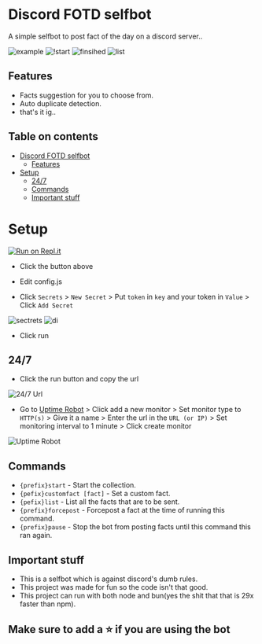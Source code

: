 # Discord FOTD selfbot

A simple selfbot to post fact of the day on a discord server..

![example](https://i.imgur.com/MkrS8Rr.png)
![!start](https://i.imgur.com/mwdbIUN.png)
![finsihed](https://i.imgur.com/o64WjI7.png)
![list](https://i.imgur.com/pTLz4bp.png)

## Features

- Facts suggestion for you to choose from.
- Auto duplicate detection.
- that's it ig..

## Table on contents

- [Discord FOTD selfbot](#discord-fotd-selfbot)
  - [Features](#features)
- [Setup](#setup)
  - [24/7](#247)
  - [Commands](#commands)
  - [Important stuff](#important-stuff)

# Setup

[![Run on Repl.it](https://repl.it/badge/github/xharuke/fotd-selfbot)](https://repl.it/github/xHaruke/fotd-selfbot)

- Click the button above

- Edit config.js

- Click `Secrets` > `New Secret` > Put `token` in `key` and your token in `Value` > Click `Add Secret`

![sectrets](https://i.imgur.com/N1bha6v.png)
![di](https://i.imgur.com/RHlNHTv.png)

- Click run

## 24/7

- Click the run button and copy the url

![24/7 Url](https://i.imgur.com/iCJe8GI.png)

- Go to [Uptime Robot](https://uptimerobot.com/dashboard) > Click add a new monitor > Set monitor type to `HTTP(s)` > Give it a name > Enter the url in the `URL (or IP)` > Set monitoring interval to 1 minute > Click create monitor

![Uptime Robot](https://i.imgur.com/eTlKgrZ.png)

## Commands

- `{prefix}start` - Start the collection.
- `{pefix}customfact [fact]` - Set a custom fact.
- `{pefix}list` - List all the facts that are to be sent.
- `{prefix}forcepost` - Forcepost a fact at the time of running this command.
- `{prefix}pause` - Stop the bot from posting facts until this command this ran again.

## Important stuff

- This is a selfbot which is against discord's dumb rules.
- This project was made for fun so the code isn't that good.
- This project can run with both node and bun(yes the shit that that is 29x faster than npm).

## Make sure to add a ⭐ if you are using the bot
